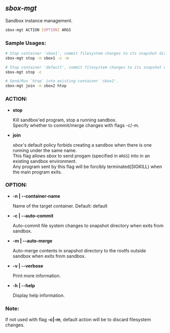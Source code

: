## *sbox-mgt*

Sandbox instance management.

```bash
sbox-mgt ACTION [OPTION] ARGS
```

### Sample Usages:

```bash
# Stop container 'sbox1', commit filesystem changes to its snapshot directory, merge snapshot to current rootfs.
sbox-mgt stop -n sbox1 -c -m

# Stop container 'default', commit filesystem changes to its snapshot directory.
sbox-mgt stop -c

# Send/Run `htop` into existing container 'sbox2'.
sbox-mgt join -n sbox2 htop
```

### ACTION:

* **stop**

    Kill sandbox'ed program, stop a running sandbox.\
    Specify whether to commit/merge changes with flags -c/-m.
    
* **join**

    *sbox*'s default policy forbids creating a sandbox when there is one running under the same name.\
    This flag allows *sbox* to send progam (specified in `ARGS`) into in an existing sandbox environment.\
    Any program sent by this flag will be forcibly terminated(SIGKILL) when the main program exits.

### OPTION:

* **-n | --container-name**

    Name of the target container.
    Default: default

* **-c | --auto-commit**

    Auto-commit file system changes to snapshot directory when exits from sandbox.
    
* **-m | --auto-merge**

    Auto-merge contents in snapshot directory to the rootfs outside sandbox when exits from sandbox.

* **-v | --verbose**

    Print more information.
    
* **-h | --help**

    Display help information.


### Note:

If not used with flag **-c|-m**, default action will be to discard filesystem changes.

